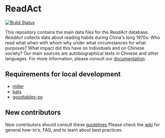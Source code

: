 # ReadAct
[![Build Status](https://travis-ci.com/readchina/ReadingData.svg?branch=master)](https://travis-ci.com/readchina/ReadingData)

This repository contains the main data files for the *ReadAct* database. *ReadAct* collects data about reading habits during China's long 1970s: Who read what when with whom why under what circumstances for what purposes? What impact did this have on individuals and on Chinese society? Our main sources are autobiographical texts in Chinese and other languages. For more information, please consult our [documentation](https://readchina.github.io/ReadingData/).

## Requirements for local development
-   [miller](https://github.com/johnkerl/miller)
-   [bats](https://github.com/bats-core/bats-core)
-   [goodtables-py](https://github.com/frictionlessdata/goodtables-py)

## New contributors
New contributors should consult these [guidelines](.github/contributing.md)
Please check the [wiki](https://github.com/readchina/ReadingData/wiki) for general how-to's, FAQ, and to learn about best practices.
